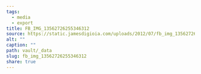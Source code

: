 ```yaml
---
tags:
  - media
  - export
title: FB_IMG_13562726255346312
source: https://static.jamesdigioia.com/uploads/2012/07/fb_img_13562726255346312-scaled.jpg
alt: ""
caption: ""
path: vault/_data
slug: fb_img_13562726255346312
share: true
---
```

